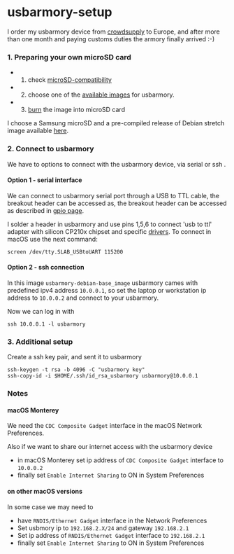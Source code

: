 # usbarmory-setup

I order my usbarmory device from [crowdsupply](https://www.crowdsupply.com/inverse-path/usb-armory) to Europe, and after more than one month and paying customs duties the armory finally arrived :-)

### 1. Preparing your own microSD card
- 1. check [microSD-compatibility](https://github.com/inversepath/usbarmory/wiki/microSD-compatibility)
- 2. choose one of the [available images](https://github.com/inversepath/usbarmory/wiki/Available-images) for usbarmory.
- 3. [burn](https://github.com/inversepath/usbarmory-debian-base_image#Installing) the image into microSD card 

I choose a Samsung microSD and a pre-compiled release of Debian stretch image available [here](https://github.com/inversepath/usbarmory-debian-base_image/releases).

### 2. Connect to usbarmory
We have to options to connect with the usbarmory device, via serial or ssh .

#### Option 1 - serial interface
We can connect to usbarmory serial port through a USB to TTL cable, the breakout header can be accessed as, the breakout header can be accessed as described in [gpio page](https://github.com/inversepath/usbarmory/wiki/GPIOs).

I solder a header in usbarmory and use pins 1,5,6 to connect 'usb to ttl' adapter with silicon CP210x chipset and specific [drivers](https://www.silabs.com/products/development-tools/software/usb-to-uart-bridge-vcp-drivers).
To connect in macOS use the next command:
```
screen /dev/tty.SLAB_USBtoUART 115200
```

#### Option 2 - ssh connection
In this image `usbarmory-debian-base_image` usbarmory cames with predefined ipv4 address `10.0.0.1`, so set the laptop or workstation ip address to `10.0.0.2` and connect to your usbarmory. 

Now we can log in with
```
ssh 10.0.0.1 -l usbarmory
```

### 3. Additional setup
Create a ssh key pair, and sent it to usbarmory
```
ssh-keygen -t rsa -b 4096 -C "usbarmory key"
ssh-copy-id -i $HOME/.ssh/id_rsa_usbarmory usbarmory@10.0.0.1
```

### Notes
#### macOS Monterey
We need the `CDC Composite Gadget` interface in the macOS Network Preferences.

Also if we want to share our internet access with the usbarmory device
- in macOS Monterey set ip address of `CDC Composite Gadget` interface to `10.0.0.2`
- finally set `Enable Internet Sharing` to ON in System Preferences

#### on other macOS versions
In some case we may need to
- have `RNDIS/Ethernet Gadget` interface in the Network Preferences
- Set usbmory ip to `192.168.2.X/24` and gateway `192.168.2.1`
- Set ip address of `RNDIS/Ethernet Gadget` interface to `192.168.2.1`
- finally set `Enable Internet Sharing` to ON in System Preferences
